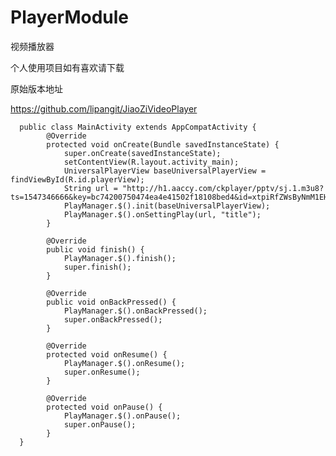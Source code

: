 # PlayerModule
视频播放器

个人使用项目如有喜欢请下载

原始版本地址

https://github.com/lipangit/JiaoZiVideoPlayer

      public class MainActivity extends AppCompatActivity {
            @Override
            protected void onCreate(Bundle savedInstanceState) {
                super.onCreate(savedInstanceState);
                setContentView(R.layout.activity_main);
                UniversalPlayerView baseUniversalPlayerView = findViewById(R.id.playerView);
                String url = "http://h1.aaccy.com/ckplayer/pptv/sj.1.m3u8?ts=1547346666&key=bc74200750474ea4e41502f18108bed4&id=xtpiRfZWsByNmM1EHf8KVg";
                PlayManager.$().init(baseUniversalPlayerView);
                PlayManager.$().onSettingPlay(url, "title");
            }

            @Override
            public void finish() {
                PlayManager.$().finish();
                super.finish();
            }

            @Override
            public void onBackPressed() {
                PlayManager.$().onBackPressed();
                super.onBackPressed();
            }

            @Override
            protected void onResume() {
                PlayManager.$().onResume();
                super.onResume();
            }

            @Override
            protected void onPause() {
                PlayManager.$().onPause();
                super.onPause();
            }
      }
